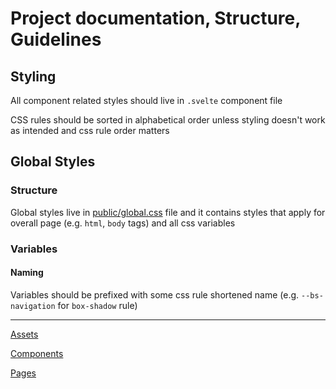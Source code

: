 # Project documentation, Structure, Guidelines

## Styling

All component related styles should live in `.svelte` component file

CSS rules should be sorted in alphabetical order unless styling doesn't work as intended and css rule order matters

## Global Styles

### Structure

Global styles live in [public/global.css](../../public/global.css) file and it contains styles that apply for overall page (e.g. `html`, `body` tags) and all css variables

### Variables

#### Naming

Variables should be prefixed with some css rule shortened name (e.g. `--bs-navigation` for `box-shadow` rule)

---

[Assets](../Assets)

[Components](../Components)

[Pages](../Pages)
